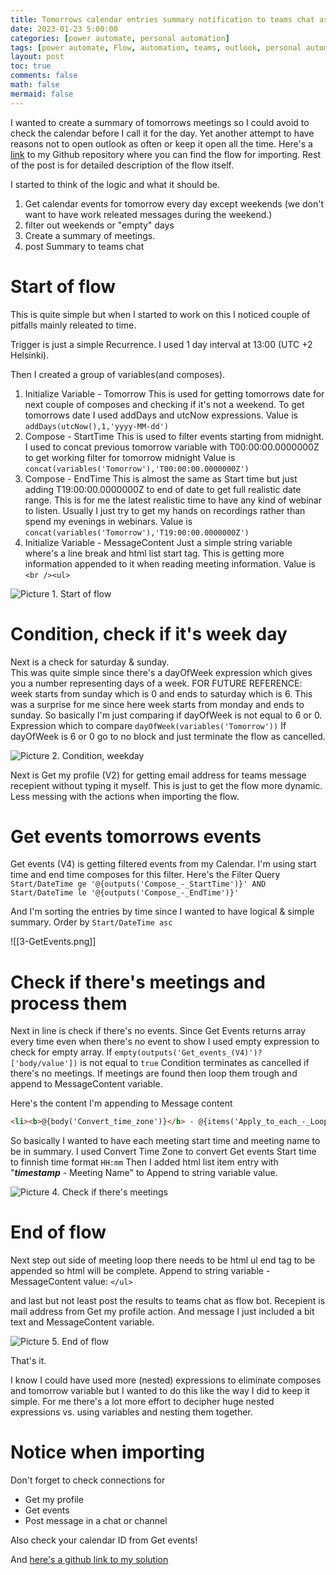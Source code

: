 ```yaml
---
title: Tomorrows calendar entries summary notification to teams chat as flow bot
date: 2023-01-23 5:00:00 
categories: [power automate, personal automation]
tags: [power automate, Flow, automation, teams, outlook, personal automation, tutorial]
layout: post
toc: true
comments: false
math: false
mermaid: false
---
```


I wanted to create a summary of tomorrows meetings so I could avoid to check the calendar before I call it for the day. Yet another attempt to have reasons not to open outlook as often or keep it open all the time. Here's a [link](https://github.com/apaivinen/powerautomate) to my Github repository where you can find the flow for importing. Rest of the post is for detailed description of the flow itself.

I started to think of the logic and what it should be. 
1. Get calendar events for tomorrow every day except weekends (we don't want to have work releated messages during the weekend.)
2. filter out weekends or "empty" days
3. Create a summary of meetings.
4. post Summary to teams chat 

# Start of flow

This is quite simple but when I started to work on this I noticed couple of pitfalls mainly releated to time.

Trigger is just a simple Recurrence. I used 1 day interval at 13:00 (UTC +2 Helsinki).

Then I created a group of variables(and composes). 
1. Initialize Variable - Tomorrow 
   This is used for getting tomorrows date for next couple of composes and checking if it's not a weekend.  To get tomorrows date I used addDays and utcNow expressions. 
   Value is `addDays(utcNow(),1,'yyyy-MM-dd')`
2. Compose - StartTime 
   This is used to filter events starting from midnight. I used to concat previous tomorrow variable with T00:00:00.0000000Z to get working filter for tomorrow midnight
   Value is `concat(variables('Tomorrow'),'T00:00:00.0000000Z')`
3. Compose - EndTime
   This is almost the same as Start time but just adding T19:00:00.0000000Z to end of date to get full realistic date range. This is for me the latest realistic time to have any kind of webinar to listen. Usually I just try to get my hands on recordings rather than spend my evenings in webinars. 
   Value is `concat(variables('Tomorrow'),'T19:00:00.0000000Z')`
4. Initialize Variable - MessageContent
   Just a simple string variable where's a line break and html list start tag. This is getting more information appended to it when reading meeting information.
   Value is `<br /><ul>`
   
![Picture 1. Start of flow](/assets/img/2023-01-23-tomorrows-calendar-entries-summary-to-teams/1-StartOfFlow.png)

# Condition, check if it's week day
Next is a check for saturday & sunday.  
This was quite simple since there's a dayOfWeek expression which gives you a number representing days of a week. FOR FUTURE REFERENCE: week starts from sunday which is 0 and ends to saturday which is 6. This was a surprise for me since here week starts from monday and ends to sunday. 
So basically I'm just comparing if dayOfWeek is not equal to 6 or 0.
Expression which to compare `dayOfWeek(variables('Tomorrow'))`
If dayOfWeek is 6 or 0 go to no block and just terminate the flow as cancelled.

![Picture 2. Condition, weekday](/assets/img/2023-01-23-tomorrows-calendar-entries-summary-to-teams/2-ConditionWeekDay.png)

Next is Get my profile (V2) for getting  email address for teams message recepient without typing it myself. This is just to get the flow more dynamic. Less messing with the actions when importing  the flow.

# Get events tomorrows events
Get events (V4) is getting filtered events from my Calendar. I'm using start time and end time composes for this filter. Here's the Filter Query `Start/DateTime ge '@{outputs('Compose_-_StartTime')}' AND Start/DateTime le '@{outputs('Compose_-_EndTime')}'`

And I'm sorting the entries by time since I wanted to have logical & simple summary. Order by `Start/DateTime asc`

![[3-GetEvents.png]]

# Check if there's meetings and process them

Next in line is check if there's no events. Since Get Events returns array every time even when there's no event to show I used empty expression to check for empty array. If `empty(outputs('Get_events_(V4)')?['body/value'])` is not equal to `true`
Condition terminates as cancelled if there's no meetings. If meetings are found then loop them trough and append to MessageContent variable.

Here's the content I'm appending to Message content
```html
<li><b>@{body('Convert_time_zone')}</b> - @{items('Apply_to_each_-_Loop_through_meetings')?['subject']} </li>
```

So basically I wanted to have each meeting start time and meeting name to be in summary. I used Convert Time Zone to convert Get events Start time to finnish time format `HH:mm`
Then I added html list item entry with  "***timestamp*** - Meeting Name" to Append to string variable value. 

![Picture 4. Check if there's meetings](/assets/img/2023-01-23-tomorrows-calendar-entries-summary-to-teams/4-MeetingsFound.png)

# End of flow

Next step out side of meeting loop there needs to be html ul end tag to be appended so html will be complete. 
Append to string variable - MessageContent value: `</ul>`

and last but not least post the results to teams chat as flow bot. Recepient is mail address from Get my profile action. And message I just included a bit text and MessageContent variable.

![Picture 5. End of flow](/assets/img/2023-01-23-tomorrows-calendar-entries-summary-to-teams/5-EndOfFlow.png)

That's it. 

I know I could have used more (nested) expressions to eliminate composes and tomorrow variable but I wanted to do this like the way I did to keep it simple. For me there's a lot more effort to decipher huge nested expressions vs. using variables and nesting them together.


# Notice when importing

Don't forget to check connections for 
- Get my profile
- Get events
- Post message in a chat or channel

Also check your calendar ID from Get events!

And [here's a github link to my solution](https://github.com/apaivinen/powerautomate/tree/main/Tomorrows%20calendar%20entries%20summary%20notification)